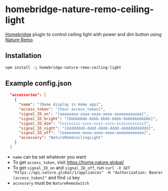 # homebridge-nature-remo-ceiling-light
 [Homebridge](https://github.com/homebridge/homebridge) plugin to control ceiling light with power and dim button using  [Nature Remo](https://nature.global/nature-remo/).

## Installation
```bash
npm install -g homebridge-nature-remo-ceiling-light
```

## Example config.json
```json
  "accessories": [
    {
      "name": "[Name display in Home app]",
      "access_token": "[Your access_token]",
      "signal_ID_on": "[aaaaaaaa-aaaa-aaaa-aaaa-aaaaaaaaaaaa]",
      "signal_ID_bright": "[bbbbbbbb-bbbb-bbbb-bbbb-bbbbbbbbbbbb]",
      "signal_ID_dim": "[cccccccc-cccc-cccc-cccc-cccccccccccc]",
      "signal_ID_night": "[dddddddd-dddd-dddd-dddd-dddddddddddd]",
      "signal_ID_off": "[eeeeeeee-eeee-eeee-eeee-eeeeeeeeeeee]",
      "accessory": "NatureRemoCeilingLight"
    }
  ]
```
- `name` can be set whatever you want
- To get `access_token`, visit https://home.nature.global/
- To get `signal_ID_on` and `signal_ID_off`, run `curl -X GET "https://api.nature.global/1/appliances" -H "Authorization: Bearer [access_token]"` and find `id` key
- `accessory` must be `NatureRemoSwitch`
